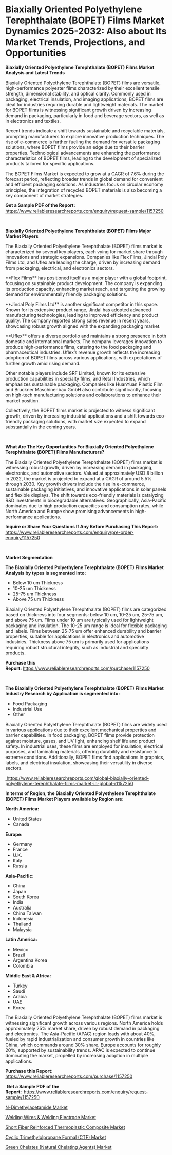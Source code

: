 <p><h1>Biaxially Oriented Polyethylene Terephthalate (BOPET) Films Market Dynamics 2025-2032: Also about Its Market Trends, Projections, and Opportunities</h1></p><p><strong>Biaxially Oriented Polyethylene Terephthalate (BOPET) Films Market Analysis and Latest Trends</strong></p>
<p><p>Biaxially Oriented Polyethylene Terephthalate (BOPET) films are versatile, high-performance polyester films characterized by their excellent tensile strength, dimensional stability, and optical clarity. Commonly used in packaging, electrical insulation, and imaging applications, BOPET films are ideal for industries requiring durable and lightweight materials. The market for BOPET films is witnessing significant growth driven by increasing demand in packaging, particularly in food and beverage sectors, as well as in electronics and textiles.</p><p>Recent trends indicate a shift towards sustainable and recyclable materials, prompting manufacturers to explore innovative production techniques. The rise of e-commerce is further fueling the demand for versatile packaging solutions, where BOPET films provide an edge due to their barrier properties. Technological advancements are enhancing the performance characteristics of BOPET films, leading to the development of specialized products tailored for specific applications. </p><p>The BOPET Films Market is expected to grow at a CAGR of 7.6% during the forecast period, reflecting broader trends in global demand for convenient and efficient packaging solutions. As industries focus on circular economy principles, the integration of recycled BOPET materials is also becoming a key component of market strategies.</p></p>
<p><strong>Get a Sample PDF of the Report:&nbsp;</strong> <a href="https://www.reliableresearchreports.com/enquiry/request-sample/1157250?utm_campaign=102&utm_medium=2&utm_source=Github&utm_content=ia&utm_term=01022025&utm_id=biaxially-oriented-polyethylene-terephthalate-bopet-films">https://www.reliableresearchreports.com/enquiry/request-sample/1157250</a></p>
<p>&nbsp;</p>
<p><strong>Biaxially Oriented Polyethylene Terephthalate (BOPET) Films Major Market Players</strong></p>
<p><p>The Biaxially Oriented Polyethylene Terephthalate (BOPET) films market is characterized by several key players, each vying for market share through innovations and strategic expansions. Companies like Flex Films, Jindal Poly Films Ltd, and Uflex are leading the charge, driven by increasing demand from packaging, electrical, and electronics sectors.</p><p>**Flex Films** has positioned itself as a major player with a global footprint, focusing on sustainable product development. The company is expanding its production capacity, enhancing market reach, and targeting the growing demand for environmentally friendly packaging solutions.</p><p>**Jindal Poly Films Ltd** is another significant competitor in this space. Known for its extensive product range, Jindal has adopted advanced manufacturing technologies, leading to improved efficiency and product quality. The company reported strong sales revenue in recent years, showcasing robust growth aligned with the expanding packaging market.</p><p>**Uflex** offers a diverse portfolio and maintains a strong presence in both domestic and international markets. The company leverages innovation to produce high-performance films, catering to the food packaging and pharmaceutical industries. Uflex’s revenue growth reflects the increasing adoption of BOPET films across various applications, with expectations of further growth amid rising demand.</p><p>Other notable players include SRF Limited, known for its extensive production capabilities in specialty films, and Retal Industries, which emphasizes sustainable packaging. Companies like HuanYuan Plastic Film and Bruckner Maschinenbau GmbH also contribute significantly, focusing on high-tech manufacturing solutions and collaborations to enhance their market position.</p><p>Collectively, the BOPET films market is projected to witness significant growth, driven by increasing industrial applications and a shift towards eco-friendly packaging solutions, with market size expected to expand substantially in the coming years.</p></p>
<p>&nbsp;</p>
<p><strong>What Are The Key Opportunities For Biaxially Oriented Polyethylene Terephthalate (BOPET) Films Manufacturers?</strong></p>
<p><p>The Biaxially Oriented Polyethylene Terephthalate (BOPET) films market is witnessing robust growth, driven by increasing demand in packaging, electronics, and automotive sectors. Valued at approximately USD 8 billion in 2022, the market is projected to expand at a CAGR of around 5.5% through 2030. Key growth drivers include the rise in e-commerce, sustainable packaging initiatives, and innovative applications in solar panels and flexible displays. The shift towards eco-friendly materials is catalyzing R&D investments in biodegradable alternatives. Geographically, Asia-Pacific dominates due to high production capacities and consumption rates, while North America and Europe show promising advancements in high-performance applications.</p></p>
<p><strong>Inquire or Share Your Questions If Any Before Purchasing This Report:</strong> <a href="https://www.reliableresearchreports.com/enquiry/pre-order-enquiry/1157250?utm_campaign=102&utm_medium=2&utm_source=Github&utm_content=ia&utm_term=01022025&utm_id=biaxially-oriented-polyethylene-terephthalate-bopet-films">https://www.reliableresearchreports.com/enquiry/pre-order-enquiry/1157250</a></p>
<p>&nbsp;</p>
<p><strong>Market Segmentation</strong></p>
<p><strong>The Biaxially Oriented Polyethylene Terephthalate (BOPET) Films Market Analysis by types is segmented into:</strong></p>
<p><ul><li>Below 10 um Thickness</li><li>10-25 um Thickness</li><li>25-75 um Thickness</li><li>Above 75 um Thickness</li></ul></p>
<p><p>Biaxially Oriented Polyethylene Terephthalate (BOPET) films are categorized based on thickness into four segments: below 10 um, 10-25 um, 25-75 um, and above 75 um. Films under 10 um are typically used for lightweight packaging and insulation. The 10-25 um range is ideal for flexible packaging and labels. Films between 25-75 um offer enhanced durability and barrier properties, suitable for applications in electronics and automotive industries. Thickness above 75 um is primarily used for applications requiring robust structural integrity, such as industrial and specialty products.</p></p>
<p><strong>Purchase this Report:&nbsp;</strong><a href="https://www.reliableresearchreports.com/purchase/1157250?utm_campaign=102&utm_medium=2&utm_source=Github&utm_content=ia&utm_term=01022025&utm_id=biaxially-oriented-polyethylene-terephthalate-bopet-films">https://www.reliableresearchreports.com/purchase/1157250</a></p>
<p>&nbsp;</p>
<p><strong>The Biaxially Oriented Polyethylene Terephthalate (BOPET) Films Market Industry Research by Application is segmented into:</strong></p>
<p><ul><li>Food Packaging</li><li>Industrial Use</li><li>Other</li></ul></p>
<p><p>Biaxially Oriented Polyethylene Terephthalate (BOPET) films are widely used in various applications due to their excellent mechanical properties and barrier capabilities. In food packaging, BOPET films provide protection against moisture, gases, and UV light, enhancing shelf life and product safety. In industrial uses, these films are employed for insulation, electrical purposes, and laminating materials, offering durability and resistance to extreme conditions. Additionally, BOPET films find applications in graphics, labels, and electrical insulation, showcasing their versatility in diverse sectors.</p></p>
<p><a href="https://www.reliableresearchreports.com/global-biaxially-oriented-polyethylene-terephthalate-films-market-in-global-r1157250?utm_campaign=102&utm_medium=2&utm_source=Github&utm_content=ia&utm_term=01022025&utm_id=biaxially-oriented-polyethylene-terephthalate-bopet-films">&nbsp;https://www.reliableresearchreports.com/global-biaxially-oriented-polyethylene-terephthalate-films-market-in-global-r1157250</a></p>
<p><strong>In terms of Region, the Biaxially Oriented Polyethylene Terephthalate (BOPET) Films Market Players available by Region are:</strong></p>
<p>
    <p> <strong> North America: </strong>
        <ul>
            <li>United States</li>
            <li>Canada</li>
        </ul>
        </p> 
    <p> <strong> Europe: </strong>
        <ul>
            <li>Germany</li>
            <li>France</li>
            <li>U.K.</li>
            <li>Italy</li>
            <li>Russia</li>
        </ul>
        </p> 
    <p> <strong> Asia-Pacific: </strong>
        <ul>
            <li>China</li>
            <li>Japan</li>
            <li>South Korea</li>
            <li>India</li>
            <li>Australia</li>
            <li>China Taiwan</li>
            <li>Indonesia</li>
            <li>Thailand</li>
            <li>Malaysia</li>
        </ul>
        </p> 
    <p> <strong> Latin America: </strong>
        <ul>
            <li>Mexico</li>
            <li>Brazil</li>
            <li>Argentina Korea</li>
            <li>Colombia</li>
        </ul>
        </p> 
    <p> <strong> Middle East & Africa: </strong>
        <ul>
            <li>Turkey</li>
            <li>Saudi</li>
            <li>Arabia</li>
            <li>UAE</li>
            <li>Korea</li>
        </ul>
    </p>
    </p>
<p><p>The Biaxially Oriented Polyethylene Terephthalate (BOPET) films market is witnessing significant growth across various regions. North America holds approximately 25% market share, driven by robust demand in packaging and electronics. The Asia-Pacific (APAC) region leads with about 40%, fueled by rapid industrialization and consumer growth in countries like China, which commands around 30% share. Europe accounts for roughly 20%, supported by sustainability trends. APAC is expected to continue dominating the market, propelled by increasing adoption in multiple applications.</p></p>
<p><strong>Purchase this Report: </strong><a href="https://www.reliableresearchreports.com/purchase/1157250?utm_campaign=102&utm_medium=2&utm_source=Github&utm_content=ia&utm_term=01022025&utm_id=biaxially-oriented-polyethylene-terephthalate-bopet-films">https://www.reliableresearchreports.com/purchase/1157250</a></p>
<p>&nbsp;<strong>Get a Sample PDF of the Report:&nbsp;&nbsp;</strong><a href="https://www.reliableresearchreports.com/enquiry/request-sample/1157250?utm_campaign=102&utm_medium=2&utm_source=Github&utm_content=ia&utm_term=01022025&utm_id=biaxially-oriented-polyethylene-terephthalate-bopet-films">https://www.reliableresearchreports.com/enquiry/request-sample/1157250</a></p>
<p><strong></strong></p>
<p><p><a href="https://github.com/pinzinyaah/Market-Research-Report-List-1/blob/main/n-dimethylacetamide-market.md?utm_campaign=102&utm_medium=2&utm_source=Github&utm_content=ia&utm_term=01022025&utm_id=biaxially-oriented-polyethylene-terephthalate-bopet-films">N-Dimethylacetamide Market</a></p><p><a href="https://github.com/dbichayison/Market-Research-Report-List-1/blob/main/welding-wires-welding-electrode-market.md?utm_campaign=102&utm_medium=2&utm_source=Github&utm_content=ia&utm_term=01022025&utm_id=biaxially-oriented-polyethylene-terephthalate-bopet-films">Welding Wires & Welding Electrode Market</a></p><p><a href="https://github.com/tumacaakesha78/Market-Research-Report-List-1/blob/main/short-fiber-reinforced-thermoplastic-composite-market.md?utm_campaign=102&utm_medium=2&utm_source=Github&utm_content=ia&utm_term=01022025&utm_id=biaxially-oriented-polyethylene-terephthalate-bopet-films">Short Fiber Reinforced Thermoplastic Composite Market</a></p><p><a href="https://github.com/pearlinewhite4692/Market-Research-Report-List-1/blob/main/cyclic-trimethylolpropane-formal-ctf-market.md?utm_campaign=102&utm_medium=2&utm_source=Github&utm_content=ia&utm_term=01022025&utm_id=biaxially-oriented-polyethylene-terephthalate-bopet-films">Cyclic Trimethylolpropane Formal (CTF) Market</a></p><p><a href="https://github.com/nafidurii/Market-Research-Report-List-1/blob/main/green-chelates-natural-chelating-agents-market.md?utm_campaign=102&utm_medium=2&utm_source=Github&utm_content=ia&utm_term=01022025&utm_id=biaxially-oriented-polyethylene-terephthalate-bopet-films">Green Chelates (Natural Chelating Agents) Market</a></p></p>